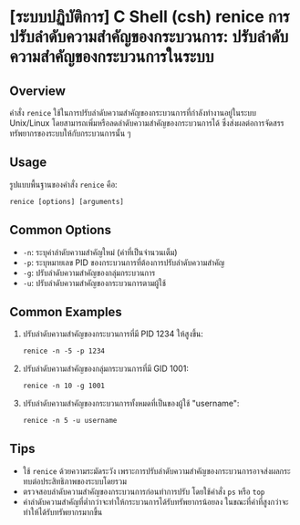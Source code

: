 # [ระบบปฏิบัติการ] C Shell (csh) renice การปรับลำดับความสำคัญของกระบวนการ: ปรับลำดับความสำคัญของกระบวนการในระบบ

## Overview
คำสั่ง `renice` ใช้ในการปรับลำดับความสำคัญของกระบวนการที่กำลังทำงานอยู่ในระบบ Unix/Linux โดยสามารถเพิ่มหรือลดลำดับความสำคัญของกระบวนการได้ ซึ่งส่งผลต่อการจัดสรรทรัพยากรของระบบให้กับกระบวนการนั้น ๆ

## Usage
รูปแบบพื้นฐานของคำสั่ง `renice` คือ:

```csh
renice [options] [arguments]
```

## Common Options
- `-n`: ระบุค่าลำดับความสำคัญใหม่ (ค่าที่เป็นจำนวนเต็ม)
- `-p`: ระบุหมายเลข PID ของกระบวนการที่ต้องการปรับลำดับความสำคัญ
- `-g`: ปรับลำดับความสำคัญของกลุ่มกระบวนการ
- `-u`: ปรับลำดับความสำคัญของกระบวนการตามผู้ใช้

## Common Examples
1. ปรับลำดับความสำคัญของกระบวนการที่มี PID 1234 ให้สูงขึ้น:
   ```csh
   renice -n -5 -p 1234
   ```

2. ปรับลำดับความสำคัญของกลุ่มกระบวนการที่มี GID 1001:
   ```csh
   renice -n 10 -g 1001
   ```

3. ปรับลำดับความสำคัญของกระบวนการทั้งหมดที่เป็นของผู้ใช้ "username":
   ```csh
   renice -n 5 -u username
   ```

## Tips
- ใช้ `renice` ด้วยความระมัดระวัง เพราะการปรับลำดับความสำคัญของกระบวนการอาจส่งผลกระทบต่อประสิทธิภาพของระบบโดยรวม
- ตรวจสอบลำดับความสำคัญของกระบวนการก่อนทำการปรับ โดยใช้คำสั่ง `ps` หรือ `top`
- ค่าลำดับความสำคัญที่ต่ำกว่าจะทำให้กระบวนการได้รับทรัพยากรน้อยลง ในขณะที่ค่าที่สูงกว่าจะทำให้ได้รับทรัพยากรมากขึ้น